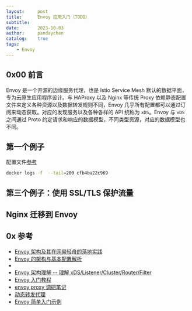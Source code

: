 ```yaml
---
layout:     post
title:      Envoy 应用入门（TODO）
subtitle:
date:       2023-10-03
author:     pandaychen
catalog:    true
tags:
    - Envoy
---
```



##  0x00    前言
Envoy 是一个开源的边缘服务代理，也是 Istio Service Mesh 默认的数据平面，专为云原生应用程序设计。与 HAProxy 以及 Nginx 等传统 Proxy 依赖静态配置文件来定义各种资源以及数据转发规则不同，Envoy 几乎所有配置都可以通过订阅来动态获取。对应的发现服务以及各种各样的 API 统称为 `xDS`。Envoy 与 `xDS` 之间通过 Proto 约定请求和响应的数据模型，不同类型资源，对应的数据模型也不同。


##  第一个例子

配置文件[参考](https://github.com/pandaychen/envoy-study/blob/main/basic/envoy-1.yaml)


```BASH
docker logs -f  --tail=200 cfb4ba22c969
```


##  第三个例子：使用 SSL/TLS 保护流量


##  Nginx 迁移到 Envoy


##  0x 参考
-   [Envoy 架构及其在网易轻舟的落地实践](https://mp.weixin.qq.com/s?src=11&timestamp=1701179881&ver=4924&signature=r4fQN4Dk3Zuce3C1ojExLYSF-G0a1j20ogEqbD7ZACIiyi8LCYh0ZtwImTjC7hWkqTo2BtMQ69aLJbH7Mwkwj297AgS2cmLSN6OzeCn5Kjbz2JtZKRva6wIY3AuDfiKF&new=1)
-   [Envoy 的架构与基本配置解析](https://jimmysong.io/blog/envoy-archiecture-and-terminology/)
-   [](https://academy.tetrate.io/courses/envoy-fundamentals)
-   [Envoy 架构理解 -- 理解 xDS/Listener/Cluster/Router/Filter](https://blog.csdn.net/gengzhikui1992/article/details/117449972)
-   [Envoy 入门教程](https://www.qikqiak.com/envoy-book/)
-   [envoy proxy 调研笔记](https://hxysayhi.com/blog/posts/4a1349e1/)
-   [动态转发代理](https://cloudnative.to/envoy/configuration/http/http_filters/dynamic_forward_proxy_filter.html)
-   [Envoy 简单入门示例](https://www.qikqiak.com/post/envoy-usage-demo/)